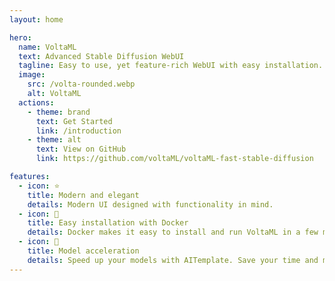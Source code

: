 ```yaml
---
layout: home

hero:
  name: VoltaML
  text: Advanced Stable Diffusion WebUI
  tagline: Easy to use, yet feature-rich WebUI with easy installation.
  image:
    src: /volta-rounded.webp
    alt: VoltaML
  actions:
    - theme: brand
      text: Get Started
      link: /introduction
    - theme: alt
      text: View on GitHub
      link: https://github.com/voltaML/voltaML-fast-stable-diffusion

features:
  - icon: ⭐
    title: Modern and elegant
    details: Modern UI designed with functionality in mind.
  - icon: 🐳
    title: Easy installation with Docker
    details: Docker makes it easy to install and run VoltaML in a few minutes.
  - icon: 🚀
    title: Model acceleration
    details: Speed up your models with AITemplate. Save your time and money.
---
```

